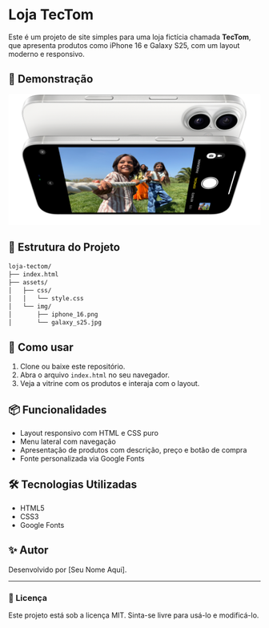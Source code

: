 
# Loja TecTom

Este é um projeto de site simples para uma loja fictícia chamada **TecTom**, que apresenta produtos como iPhone 16 e Galaxy S25, com um layout moderno e responsivo.

## 📸 Demonstração

![Screenshot](./assets/img/iphone_16.png)

## 📁 Estrutura do Projeto

```
loja-tectom/
├── index.html
├── assets/
│   ├── css/
│   │   └── style.css
│   └── img/
│       ├── iphone_16.png
│       └── galaxy_s25.jpg
```

## 🚀 Como usar

1. Clone ou baixe este repositório.
2. Abra o arquivo `index.html` no seu navegador.
3. Veja a vitrine com os produtos e interaja com o layout.

## 📦 Funcionalidades

- Layout responsivo com HTML e CSS puro
- Menu lateral com navegação
- Apresentação de produtos com descrição, preço e botão de compra
- Fonte personalizada via Google Fonts

## 🛠️ Tecnologias Utilizadas

- HTML5
- CSS3
- Google Fonts

## ✨ Autor

Desenvolvido por [Seu Nome Aqui].

---

### 📃 Licença

Este projeto está sob a licença MIT. Sinta-se livre para usá-lo e modificá-lo.
